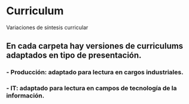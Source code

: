 # Curriculum
Variaciones de síntesis curricular

## En cada carpeta hay versiones de curriculums adaptados en tipo de presentación.

### - Producción: adaptado para lectura en cargos industriales.

### - IT: adaptado para lectura en campos de tecnología de la información.
